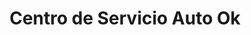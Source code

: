 ---
title: "Centro de Servicio Auto Ok"
url: /zacatecoluca/centro-de-servicio-auto-ok/
shop: reparación de automóviles
---